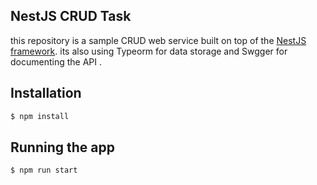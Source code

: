 
## NestJS CRUD Task

this repository is a sample CRUD web service built on top of the [NestJS framework](https://nestjs.com). its also using Typeorm for data storage and Swgger for documenting the API .

## Installation

```bash
$ npm install
```

## Running the app

```bash
$ npm run start
```